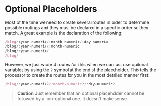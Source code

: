 # Optional Placeholders

Most of the time we need to create several routes in order to determine possible routings and they must be declared in a specific order so they match. A great example is the declaration of the following:

```js
/blog/:year-numeric/:month-numeric/:day-numeric
/blog/:year-numeric/:month-numeric
/blog/:year-numeric/
/blog/
```

However, we just wrote 4 routes for this when we can just use optional variables by using the `?` symbol at the end of the placeholder. This tells the processor to create the routes for you in the most detailed manner first:

```js
/blog/:year-numeric?/:month-numeric?/:day-numeric?
```

> **Caution** Just remember that an optional placeholder cannot be followed by a non-optional one. It doesn't make sense.


